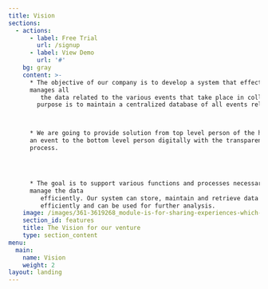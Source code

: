 ```yaml
---
title: Vision
sections:
  - actions:
      - label: Free Trial
        url: /signup
      - label: View Demo
        url: '#'
    bg: gray
    content: >-
      * The objective of our company is to develop a system that effectively
      manages all
         the data related to the various events that take place in colleges and universities. The
        purpose is to maintain a centralized database of all events related information.



      * We are going to provide solution from top level person of the handling
      an event to the bottom level person digitally with the transparent
      process.




      * The goal is to support various functions and processes necessary to
      manage the data
         efficiently. Our system can store, maintain and retrieve data from its database very
         efficiently and can be used for further analysis.
    image: /images/361-3619268_module-is-for-sharing-experiences-which-has-proven.png
    section_id: features
    title: The Vision for our venture
    type: section_content
menu:
  main:
    name: Vision
    weight: 2
layout: landing
---
```


